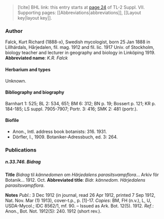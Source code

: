 > [!cite] BHL link: this entry starts at [page 24](https://www.biodiversitylibrary.org/page/33259528) of TL-2 Suppl. VII.
> Supporting pages: [[Abbreviations|abbreviations]], [[Layout key|layout key]].

### Author

Falck, Kurt Richard (1888-x), Swedish mycologist, born 25 Jan 1888 in Lillhärdals, Hårjedalen, fil. mag. 1912 and fil. lic. 1917 Univ. of Stockholm, biology teacher and lecturer in geography and biology in Linköping 1919. 
**Abbreviated name**: *K.R. Falck*

#### Herbarium and types

Unknown.

#### Bibliography and biography

Barnhart 1: 525; BL 2: 534, 651; BM 6: 312; BN p. 19; Bossert p. 121; KR p. 184-185; LS suppl. 7905-7907; Portr. 3: 416; SMK 2: 481 (portr.).

#### Biofile

- Anon., Intl. address book botanists: 316. 1931.
- Dörfler, I., 1909. Botaniker-Adressbuch, ed. 3: 264.

### Publications

##### n.33.746. Bidrag

**Title**
*Bidrag* til *kännedomen* om *Härjedalens parasitsvampflora*... Arkiv för Botanik... 1912. Oct.
**Abbreviated title**: *Bidr. kännedom. Härjedalens parasitsvampflora*.

**Notes**
*Publ*.: 3 Dec 1912 (in journal, read 26 Apr 1912, printed 7 Sep 1912, Nat. Nov. Mar (1) 1913), cover-t.p., p. \[1\]-17. *Copies*: BM, FH (n.v.), L, U, USDA-Mycol.; IDC 8562/1, mf. 90. – Issued as Ark. Bot. 12(5). 1912.
*Ref*.: Anon., Bot. Not. 1912(5): 240. 1912 (short rev.).

